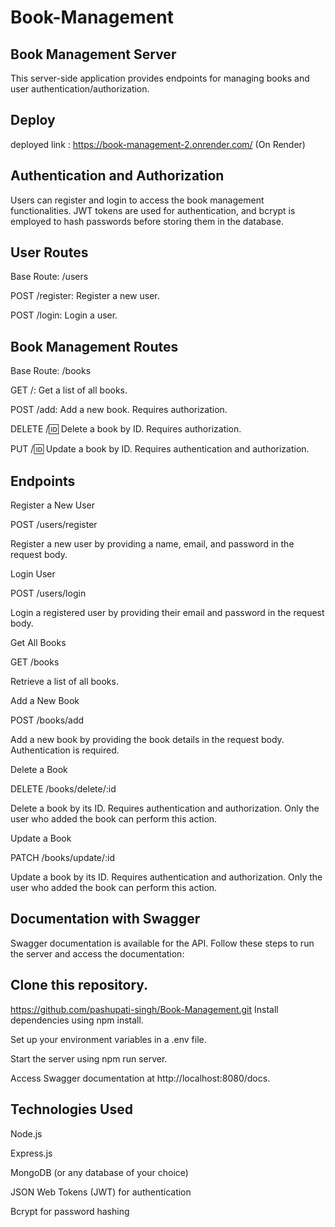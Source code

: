 # Book-Management

## Book Management Server
This server-side application provides endpoints for managing books and user authentication/authorization.

## Deploy

deployed link : https://book-management-2.onrender.com/ (On Render)

## Authentication and Authorization
Users can register and login to access the book management functionalities. JWT tokens are used for authentication, and bcrypt is employed to hash passwords before storing them in the database.

## User Routes

Base Route: /users

POST /register: Register a new user.

POST /login: Login a user.


## Book Management Routes
Base Route: /books

GET /: Get a list of all books.

POST /add: Add a new book. Requires authorization.

DELETE /:id: Delete a book by ID. Requires authorization.

PUT /:id: Update a book by ID. Requires authentication and authorization.

## Endpoints

Register a New User

POST /users/register

Register a new user by providing a name, email, and password in the request body.


Login User

POST /users/login

Login a registered user by providing their email and password in the request body.


Get All Books

GET /books

Retrieve a list of all books.

Add a New Book

POST /books/add

Add a new book by providing the book details in the request body. Authentication is required.

Delete a Book

DELETE /books/delete/:id

Delete a book by its ID. Requires authentication and authorization. Only the user who added the book can perform this action.

Update a Book

PATCH /books/update/:id

Update a book by its ID. Requires authentication and authorization. Only the user who added the book can perform this action.

## Documentation with Swagger
Swagger documentation is available for the API. Follow these steps to run the server and access the documentation:

## Clone this repository.
https://github.com/pashupati-singh/Book-Management.git
Install dependencies using npm install.

Set up your environment variables in a .env file.

Start the server using npm run server.

Access Swagger documentation at http://localhost:8080/docs.


## Technologies Used

Node.js

Express.js

MongoDB (or any database of your choice)

JSON Web Tokens (JWT) for authentication

Bcrypt for password hashing

